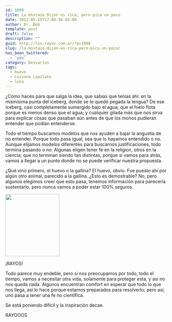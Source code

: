 ```yaml
---
id: 1098
title: La mostaza Dijon es rica, pero pica un poco
date: 2012-05-25T17:04:56-03:00
author: Dr. Bob
template: post
draft: false
description: ""
guid: http://los-rayos.com.ar/?p=1098
slug: /la-mostaza-dijon-es-rica-pero-pica-un-poco/
has_been_twittered:
  - 'yes'
category: Desvaríos
tags:
  - huevo
  - Luisana Lopilato
  - luna
---
```

¿Cómo hacés para que salga la idea, que sabías que tenías ahí: en la mismísima punta del iceberg, donde se te quedó pegada la lengua? De ese iceberg, casi completamente sumergido bajo el agua; que el hielo flota porque es menos denso que el agua; y cualquier gilada más que nos sirva para explicar cosas que pasaban aún antes de que los monos pudieran entender que podían entenderse.

Todo el tiempo buscamos modelos que nos ayuden a bajar la angustia de no entender. Porque todo pasa igual, sea que lo hayamos entendido o no. Aunque elijamos modelos diferentes para buscarnos justificaciones, todo termina pasando o no. Algunas eligen tener fe en la religion, otros en la ciencia; que no terminan siendo tan distintas, porque si vamos para atrás, vamos a llegar a un punto donde no se puede verificar nuestra propuesta.

¿Qué vino primero, el huevo o la gallina? El huevo, obvio. Fue puesto ahí por algún otro animal, parecido a la gallina. ¿Esto es demostrable? No, pero algunos elegimos creer que esto pasa, tenemos información para parecería sustentarlo, pero nunca vamos a poder estar 100% seguros.

<div id="attachment_1149" style="width: 178px" class="wp-caption alignright">
  <a href="http://los-rayos.com/wp-content/uploads/2012/05/ianrayos23.jpg"><img aria-describedby="caption-attachment-1149" class=" wp-image-1149 " title="ianrayos2" src="https://los-rayos.com/wp-content/uploads/2012/05/ianrayos23.jpg" alt="" width="168" height="194" /></a>
  
  <p id="caption-attachment-1149" class="wp-caption-text">
    ¡RAYOS!
  </p>
</div>

Todo parece muy endeble, pero si nos preocupamos por todo, todo el tiempo, vamos a necesitar otra vida, solamente para proteger esta, y así no nos queda nada. Algunos encuentran comfort en esperar que todo lo que nos llega, así lo hace porque estamos preparados para resolverlo; pero así, uno pasa a tener una fe no científica.

Se está poniendo difícil y la inspiración decae.

RAYOOOS